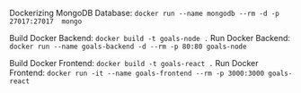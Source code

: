 Dockerizing MongoDB Database:
```docker run --name mongodb --rm -d -p 27017:27017  mongo```

Build Docker Backend:
```docker build -t goals-node .```
Run Docker Backend:
```docker run --name goals-backend -d --rm -p 80:80 goals-node```

Build Docker Frontend:
```docker build -t goals-react .```
Run Docker Frontend:
```docker run -it --name goals-frontend --rm -p 3000:3000 goals-react```